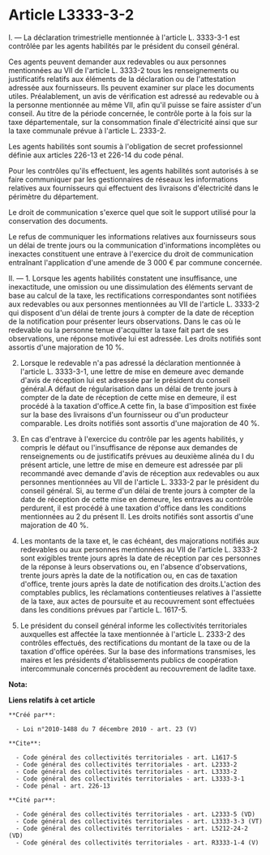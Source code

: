 # Article L3333-3-2

I. ― La déclaration trimestrielle mentionnée à l'article L. 3333-3-1 est contrôlée par les agents habilités par le président
du conseil général. 

Ces agents peuvent demander aux redevables ou aux personnes mentionnées au VII de l'article L. 3333-2 tous les renseignements
ou justificatifs relatifs aux éléments de la déclaration ou de l'attestation adressée aux fournisseurs. Ils peuvent examiner
sur place les documents utiles. Préalablement, un avis de vérification est adressé au redevable ou à la personne mentionnée
au même VII, afin qu'il puisse se faire assister d'un conseil. Au titre de la période concernée, le contrôle porte à la fois
sur la taxe départementale, sur la consommation finale d'électricité ainsi que sur la taxe communale prévue à l'article L.
2333-2. 

Les agents habilités sont soumis à l'obligation de secret professionnel définie aux articles 226-13 et 226-14 du code pénal. 

Pour les contrôles qu'ils effectuent, les agents habilités sont autorisés à se faire communiquer par les gestionnaires de
réseaux les informations relatives aux fournisseurs qui effectuent des livraisons d'électricité dans le périmètre du
département. 

Le droit de communication s'exerce quel que soit le support utilisé pour la conservation des documents. 

Le refus de communiquer les informations relatives aux fournisseurs sous un délai de trente jours ou la communication
d'informations incomplètes ou inexactes constituent une entrave à l'exercice du droit de communication entraînant
l'application d'une amende de 3 000 € par commune concernée. 

II. ― 1. Lorsque les agents habilités constatent une insuffisance, une inexactitude, une omission ou une dissimulation des
éléments servant de base au calcul de la taxe, les rectifications correspondantes sont notifiées aux redevables ou aux
personnes mentionnées au VII de l'article L. 3333-2 qui disposent d'un délai de trente jours à compter de la date de
réception de la notification pour présenter leurs observations. Dans le cas où le redevable ou la personne tenue d'acquitter
la taxe fait part de ses observations, une réponse motivée lui est adressée. Les droits notifiés sont assortis d'une
majoration de 10 %. 

2. Lorsque le redevable n'a pas adressé la déclaration mentionnée à l'article L. 3333-3-1, une lettre de mise en demeure avec
demande d'avis de réception lui est adressée par le président du conseil général.A défaut de régularisation dans un délai de
trente jours à compter de la date de réception de cette mise en demeure, il est procédé à la taxation d'office.A cette fin,
la base d'imposition est fixée sur la base des livraisons d'un fournisseur ou d'un producteur comparable. Les droits notifiés
sont assortis d'une majoration de 40 %. 

3. En cas d'entrave à l'exercice du contrôle par les agents habilités, y compris le défaut ou l'insuffisance de réponse aux
demandes de renseignements ou de justificatifs prévues au deuxième alinéa du I du présent article, une lettre de mise en
demeure est adressée par pli recommandé avec demande d'avis de réception aux redevables ou aux personnes mentionnées au VII
de l'article L. 3333-2 par le président du conseil général. Si, au terme d'un délai de trente jours à compter de la date de
réception de cette mise en demeure, les entraves au contrôle perdurent, il est procédé à une taxation d'office dans les
conditions mentionnées au 2 du présent II. Les droits notifiés sont assortis d'une majoration de 40 %. 

4. Les montants de la taxe et, le cas échéant, des majorations notifiés aux redevables ou aux personnes mentionnées au VII de
l'article L. 3333-2 sont exigibles trente jours après la date de réception par ces personnes de la réponse à leurs
observations ou, en l'absence d'observations, trente jours après la date de la notification ou, en cas de taxation d'office,
trente jours après la date de notification des droits.L'action des comptables publics, les réclamations contentieuses
relatives à l'assiette de la taxe, aux actes de poursuite et au recouvrement sont effectuées dans les conditions prévues par
l'article L. 1617-5.

5. Le président du conseil général informe les collectivités territoriales auxquelles est affectée la taxe mentionnée à
l'article L. 2333-2 des contrôles effectués, des rectifications du montant de la taxe ou de la taxation d'office opérées. Sur
la base des informations transmises, les maires et les présidents d'établissements publics de coopération intercommunale
concernés procèdent au recouvrement de ladite taxe.

**Nota:**



**Liens relatifs à cet article**

	**Créé par**:

	  - Loi n°2010-1488 du 7 décembre 2010 - art. 23 (V)

	**Cite**:

	  - Code général des collectivités territoriales - art. L1617-5
	  - Code général des collectivités territoriales - art. L2333-2
	  - Code général des collectivités territoriales - art. L3333-2
	  - Code général des collectivités territoriales - art. L3333-3-1
	  - Code pénal - art. 226-13

	**Cité par**:

	  - Code général des collectivités territoriales - art. L2333-5 (VD)
	  - Code général des collectivités territoriales - art. L3333-3-3 (VT)
	  - Code général des collectivités territoriales - art. L5212-24-2 (VD)
	  - Code général des collectivités territoriales - art. R3333-1-4 (V)
